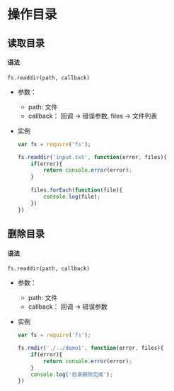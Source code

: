 # 操作目录

## 读取目录

#### 语法

`fs.readdir(path, callback)`

* 参数：
    * path: 文件
    * callback： 回调 -> 错误参数, files -> 文件列表
    
* 实例
    ```js
    var fs = require('fs');
    
    fs.readdir('input.txt', function(error, files){
        if(error){
            return console.error(error);
        }
        
        files.forEach(function(file){
            console.log(file);
        })
    })
    ```
    
    
## 删除目录

#### 语法

`fs.readdir(path, callback)`

* 参数：
    * path: 文件
    * callback： 回调 -> 错误参数
    
* 实例
    ```js
    var fs = require('fs');
    
    fs.rmdir('./../demo1', function(error, files){
        if(error){
            return console.error(error);
        }
        console.log('目录删除完成');
    })
    ```

    
    

